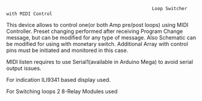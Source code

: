                                                           Loop Switcher with MIDI Control
                                                          
This device allows to control one(or both Amp pre/post loops) using MIDI Controller. 
Preset changing performed after receiving Program Change message, but can be modified for any type of message.
Also Schematic can be modified for using with monetary switch. Additional Array with control pins must be initiated and monitored in this case.

MIDI listen requires to use Serial1(available in Arduino Mega) to avoid serial output issues. 

For indication ILI9341 based display used.

For Switching loops 2 8-Relay Modules used
